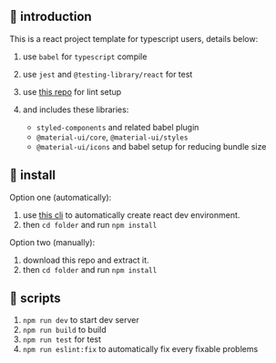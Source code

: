 ## 🍜 introduction
This is a react project template for typescript users, details below:

1. use `babel` for `typescript` compile
1. use `jest` and `@testing-library/react` for test
1. use [this repo](https://github.com/XHMM/my-config-files) for lint setup

1. and includes these libraries:
    - `styled-components` and related babel plugin
    - `@material-ui/core`, `@material-ui/styles`
    - `@material-ui/icons` and babel setup for reducing bundle size

## 🥡 install
Option one (automatically):
1. use [this cli](https://github.com/XHMM/trs) to automatically create react dev environment.
1. then `cd folder` and run `npm install`

Option two (manually):
1. download this repo and extract it.
1. then `cd folder` and run `npm install`

## 🍱 scripts
1. `npm run dev` to start dev server
1. `npm run build` to build
1. `npm run test` for test
1. `npm run eslint:fix` to automatically fix every fixable problems
